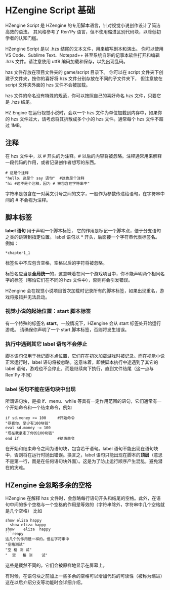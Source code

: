 # HZengine Script 基础
HZengine Script 是 HZengine 的专用脚本语言，针对视觉小说创作设计了简洁高效的语法。
其风格参考了 Ren'Py 语言，但不使用缩进区别代码块，以降低初学者的认知门槛。

HZengine Script 是以 .hzs 结尾的文本文件，用来编写剧本和演出。
你可以使用 VS Code、Sublime Text、Notepad++
甚至系统自带的记事本软件打开和编辑 .hzs 文件。请注意使用 utf8 编码加载和保存，以免出现乱码。

hzs 文件存放在项目文件夹的 game/script 目录下。
你可以在 script 文件夹下创建子文件夹，按你的喜好将 hzs 文件分别存放在不同的子文件夹下，
但注意放在 script 文件夹外面的 hzs 文件不会被加载。

hzs 文件的命名没有特殊的规范，你可以按照自己的喜好命名 hzs 文件，只要它是 .hzs 结尾。

HZ Engine 在运行视觉小说时，会以一个 hzs 文件为单位加载到内存中，如果你的 hzs 文件过大，请考虑将其拆散成多个小的 hzs 文件。通常每个 hzs 文件不超过 1MB。
## 注释
在 hzs 文件中，以 # 开头的为注释。# 以后的内容将被忽略。注释通常用来解释一段代码的作用，或者记录创作者想写的东西。
```renpy
# 这是个注释
"hello，这是个 say 语句"  #这也是个注释
"hi #这不是个注释，因为 # 被包含在字符串中"
```
字符串是包含在一对英文引号之间的文字，一般作为参数传递给语句，在字符串中间的 # 不会视为注释。

## 脚本标签
**label 语句** 用于声明一个脚本标签，
它的作用是标记一个脚本点，便于分支语句之类的跳转到指定位置。
label 语句以 * 开头，后面接一个字符串代表标签名。
例如：
```renpy
*chapter1_1
```
标签名中不应包含空格，空格以后的字符将被忽略。

标签名应当是**全局统一**的，这意味着在同一个游戏项目中，你不能声明两个相同名字的标签（哪怕它们在不同的 hzs 文件中），否则将会引发错误。

HZengine 会在视觉小说项目首次加载时记录所有的脚本标签，如果出现重名，游戏将报错并无法启动。


### 视觉小说的起始位置：start 脚本标签
有一个特殊的标签名 **start**，一般情况下，HZengine 会从 start 标签处开始运行游戏。
请确保你声明了一个 start 脚本标签，否则将发生错误。

### 执行中遇到其它 label 语句不会停止

脚本语句仅用于标记脚本点位置，它们在在初次加载游戏时被记录。而在视觉小说正常运行时，label 语句将被忽略。这意味着，即使脚本执行中途遇到了其它的 label 语句，游戏也不会停止，而是继续向下执行，直到文件结尾（这一点与 Ren'Py 不同）

### label 语句不能在语句块中出现
所谓语句块，是指 if、menu、while 等具有一定作用范围的语句，它们通常有一个开始命令和一个结束命令，例如
```renpy
if sd.money >= 100     #开始命令
"恭喜你，至少有100块钱"
eval sd.money -= 100
"现在我拿走了你的100块钱"
end if                 #结束命令
```
在开始和结束命令之间为语句块，包含若干语句。label 语句不能出现在语句块中，否则将在运行时抛出错误。换言之，label 语句只能出现在脚本的**顶层**（意思不是第一行，而是在任何语句块外面）。这是为了防止运行顺序产生混乱，避免潜在的灾难。

## HZengine 会忽略多余的空格
HZengine 在解释 hzs 文件时，会忽略每行语句开头和结尾的空格。此外，在语句中间的多个空格与一个空格的作用是等效的（字符串除外，字符串中几个空格就是几个空格）
比如
```renpy
show eliza happy
  show eliza happy
show    eliza  happy
```renpy
这几个的作用是一样的。但在字符串中
"空格测试"
"空 格 测 试"
"  空   格 测    试"
```
这些是截然不同的。它们会被原样地显示在屏幕上。

有时候，在语句块之前加上一些多余的空格可以增加代码的可读性（被称为缩进）这在以后介绍分支等功能时会详细介绍。
